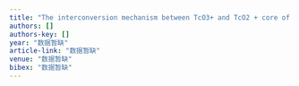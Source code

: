 ```yaml
---
title: "The interconversion mechanism between TcO3+ and TcO2 + core of 99mTc labeled amine-oxime (AO) complexes"
authors: []
authors-key: []
year: "数据暂缺"
article-link: "数据暂缺"
venue: "数据暂缺"
bibex: "数据暂缺"
---
```

